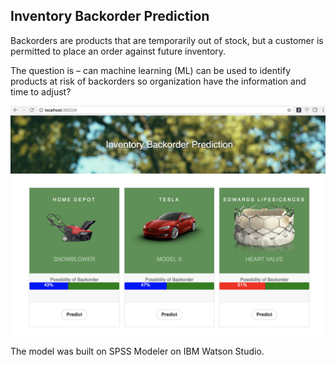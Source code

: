 ## Inventory Backorder Prediction

Backorders are products that are temporarily out of stock, but a customer is permitted to place an order against future inventory.

The question is – can machine learning (ML) can be used to identify products at risk of backorders so organization have the information and time to adjust?


![](https://github.com/mlhubca/app/blob/master/backorder/images/app.png)

The model was built on SPSS Modeler on IBM Watson Studio.


